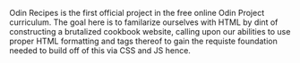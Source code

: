 Odin Recipes is the first official project in the free online Odin Project curriculum. The goal here is to familarize ourselves with HTML by dint of constructing a brutalized cookbook website, calling upon our abilities to use proper HTML formatting and tags thereof to gain the requiste foundation needed to build off of this via CSS and JS hence.